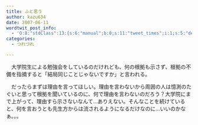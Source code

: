 ```yaml
---
title: ふと思う
author: kazu634
date: 2007-06-11
wordtwit_post_info:
  - 'O:8:"stdClass":13:{s:6:"manual";b:0;s:11:"tweet_times";i:1;s:5:"delay";i:0;s:7:"enabled";i:1;s:10:"separation";s:2:"60";s:7:"version";s:3:"3.7";s:14:"tweet_template";b:0;s:6:"status";i:2;s:6:"result";a:0:{}s:13:"tweet_counter";i:2;s:13:"tweet_log_ids";a:1:{i:0;i:2983;}s:9:"hash_tags";a:0:{}s:8:"accounts";a:1:{i:0;s:7:"kazu634";}}'
categories:
  - つれづれ

---
```

<div class="section">
<p>
    　大学院生による勉強会をしているのだけれども、何の根拠も示さず、根拠の不備を指摘すると「結局同じことじゃないですか」と言われる。
</p>
  
<p>
    　だったらまずは理由を言ってほしい。理由を言わないから周囲の人は憶測のたぐいと思って根拠を聞いているのに、何で理由を言わないのだろう？大学院にまで上がって、理由すら示さないなんて…ありえない。そんなことを続けていると、何を言おうとも先生方からは流されるようになるだけなのに…いいのかなぁ。。。
</p>
</div>
